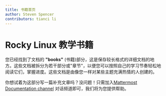 ```yaml
---
title: 书籍首页
author: Steven Spencer
contributors: tianci li
---
```


# Rocky Linux 教学书籍

您已经找到了文档的 **"books"** (书籍)部分，这是保存较长格式的详细文档的地方。这些文档被拆分为若干部分或"章节"，以便您可以按照自己的学习节奏轻松地阅读它们，掌握进度。这些文档是由像您一样对某些主题充满热情的人创建的。

你想试着为这部分写一篇补充文章吗？没问题！只需加入[Mattermost Documentation channel](https://chat.rockylinux.org/rocky-linux/channels/documentation) 对话频道即可，我们将为您提供帮助。
